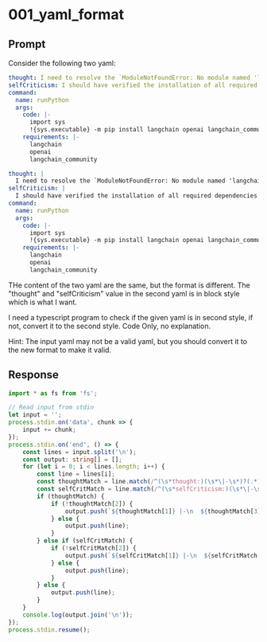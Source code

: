 # 001_yaml_format

## Prompt

Consider the following two yaml:

```yaml
thought: I need to resolve the `ModuleNotFoundError: No module named 'langchain_community'` error by ensuring that all necessary dependencies are correctly installed.
selfCriticism: I should have verified the installation of all required dependencies before running the code.
command:
  name: runPython
  args:
    code: |-
      import sys
      !{sys.executable} -m pip install langchain openai langchain_community
    requirements: |-
      langchain
      openai
      langchain_community
```

```yaml
thought: |
  I need to resolve the `ModuleNotFoundError: No module named 'langchain_community'` error by ensuring that all necessary dependencies are correctly installed.
selfCriticism: |
  I should have verified the installation of all required dependencies before running the code.
command:
  name: runPython
  args:
    code: |-
      import sys
      !{sys.executable} -m pip install langchain openai langchain_community
    requirements: |-
      langchain
      openai
      langchain_community
```

THe content of the two yaml are the same, but the format is different. The "thought" and "selfCriticism" value in the second yaml is in block style which is what I want. 

I need a typescript program to check if the given yaml is in second style, if not, convert it to the second style. Code Only, no explanation.

Hint: The input yaml may not be a valid yaml, but you should convert it to the new format to make it valid.

## Response

```typescript
import * as fs from 'fs';

// Read input from stdin
let input = '';
process.stdin.on('data', chunk => {
    input += chunk;
});
process.stdin.on('end', () => {
    const lines = input.split('\n');
    const output: string[] = [];
    for (let i = 0; i < lines.length; i++) {
        const line = lines[i];
        const thoughtMatch = line.match(/^(\s*thought:)(\s*\|-\s*)?(.*)$/);
        const selfCritMatch = line.match(/^(\s*selfCriticism:)(\s*\|-\s*)?(.*)$/);
        if (thoughtMatch) {
            if (!thoughtMatch[2]) {
                output.push(`${thoughtMatch[1]} |-\n  ${thoughtMatch[3].trim()}`);
            } else {
                output.push(line);
            }
        } else if (selfCritMatch) {
            if (!selfCritMatch[2]) {
                output.push(`${selfCritMatch[1]} |-\n  ${selfCritMatch[3].trim()}`);
            } else {
                output.push(line);
            }
        } else {
            output.push(line);
        }
    }
    console.log(output.join('\n'));
});
process.stdin.resume();
```

